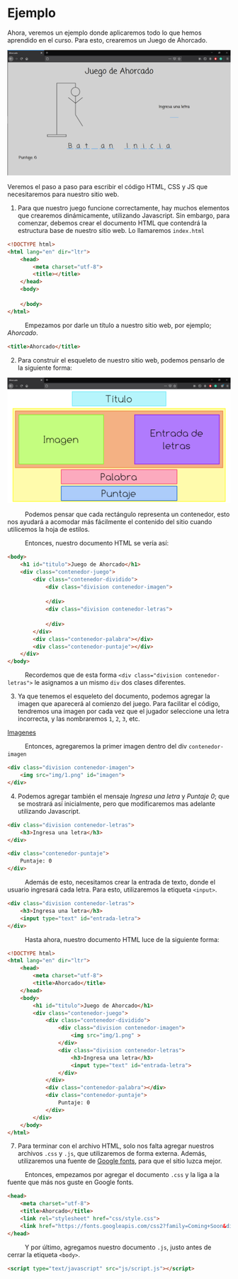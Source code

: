 # Ejemplo

Ahora, veremos un ejemplo donde aplicaremos todo lo que hemos aprendido en el curso. Para esto, crearemos un Juego de Ahorcado.

<p align="center">
    <img src="./img/js/juego.png">
</p>

Veremos el paso a paso para escribir el código HTML, CSS y JS que necesitaremos para nuestro sitio web.

1. Para que nuestro juego funcione correctamente, hay muchos elementos que crearemos dinámicamente, utilizando Javascript. Sin embargo, para comenzar, debemos crear el documento HTML que contendrá la estructura base de nuestro sitio web. Lo llamaremos `index.html`

```html
<!DOCTYPE html>
<html lang="en" dir="ltr">
    <head>
        <meta charset="utf-8">
        <title></title>
    </head>
    <body>

    </body>
</html>
```

&nbsp;&nbsp;&nbsp;&nbsp;&nbsp;&nbsp;&nbsp;&nbsp;&nbsp;
Empezamos por darle un título a nuestro sitio web, por ejemplo; *Ahorcado*.

```html
<title>Ahorcado</title>
```

2. Para construir el esqueleto de nuestro sitio web, podemos pensarlo de la siguiente forma:

<p align="center">
    <img src="./img/js/base.png">
</p>

&nbsp;&nbsp;&nbsp;&nbsp;&nbsp;&nbsp;&nbsp;&nbsp;&nbsp;
Podemos pensar que cada rectángulo representa un contenedor, esto nos ayudará a acomodar más fácilmente el contenido del sitio cuando utilicemos la hoja de estilos.

&nbsp;&nbsp;&nbsp;&nbsp;&nbsp;&nbsp;&nbsp;&nbsp;&nbsp;
Entonces, nuestro documento HTML se vería así:

```html
<body>
    <h1 id="titulo">Juego de Ahorcado</h1>
    <div class="contenedor-juego">
        <div class="contenedor-dividido">
            <div class="division contenedor-imagen">

            </div>
            <div class="division contenedor-letras">

            </div>
        </div>
        <div class="contenedor-palabra"></div>
        <div class="contenedor-puntaje"></div>
    </div>
</body>
```
&nbsp;&nbsp;&nbsp;&nbsp;&nbsp;&nbsp;&nbsp;&nbsp;&nbsp;
Recordemos que de esta forma
`<div class="division contenedor-letras">` le asignamos a un mismo `div` dos clases diferentes.

3. Ya que tenemos el esqueleto del documento, podemos agregar la imagen que aparecerá al comienzo del juego. Para facilitar el código, tendremos una imagen por cada vez que el jugador seleccione una letra incorrecta, y las nombraremos `1`, `2`, `3`, etc.

[Imagenes](Ahorcado/img)

&nbsp;&nbsp;&nbsp;&nbsp;&nbsp;&nbsp;&nbsp;&nbsp;&nbsp;
Entonces, agregaremos la primer imagen dentro del div `contenedor-imagen`

```html
<div class="division contenedor-imagen">
    <img src="img/1.png" id="imagen">
</div>
```

4. Podemos agregar también el mensaje *Ingresa una letra* y *Puntaje 0*; que se mostrará así inicialmente, pero que modificaremos mas adelante utilizando Javascript.

```html
<div class="division contenedor-letras">
    <h3>Ingresa una letra</h3>
</div>
```

```html
<div class="contenedor-puntaje">
    Puntaje: 0
</div>
```

&nbsp;&nbsp;&nbsp;&nbsp;&nbsp;&nbsp;&nbsp;&nbsp;&nbsp;
Además de esto, necesitamos crear la entrada de texto, donde el usuario ingresará cada letra. Para esto, utilizaremos la etiqueta `<input>`.

```html
<div class="division contenedor-letras">
    <h3>Ingresa una letra</h3>
    <input type="text" id="entrada-letra">
</div>
```

&nbsp;&nbsp;&nbsp;&nbsp;&nbsp;&nbsp;&nbsp;&nbsp;&nbsp;
Hasta ahora, nuestro documento HTML luce de la siguiente forma:

```html
<!DOCTYPE html>
<html lang="en" dir="ltr">
    <head>
        <meta charset="utf-8">
        <title>Ahorcado</title>
    </head>
    <body>
        <h1 id="titulo">Juego de Ahorcado</h1>
        <div class="contenedor-juego">
            <div class="contenedor-dividido">
                <div class="division contenedor-imagen">
                    <img src="img/1.png" >
                </div>
                <div class="division contenedor-letras">
                    <h3>Ingresa una letra</h3>
                    <input type="text" id="entrada-letra">
                </div>
            </div>
            <div class="contenedor-palabra"></div>
            <div class="contenedor-puntaje">
                Puntaje: 0
            </div>
        </div>
    </body>
</html>

```

7. Para terminar con el archivo HTML, solo nos falta agregar nuestros archivos `.css` y `.js`, que utilizaremos de forma externa. Además, utilizaremos una fuente de [Google fonts](https://fonts.google.com/), para que el sitio luzca mejor.

&nbsp;&nbsp;&nbsp;&nbsp;&nbsp;&nbsp;&nbsp;&nbsp;&nbsp;
Entonces, empezamos por agregar el documento `.css` y la liga a la fuente que más nos guste en Google fonts.

```html
<head>
    <meta charset="utf-8">
    <title>Ahorcado</title>
    <link rel="stylesheet" href="css/style.css">
    <link href="https://fonts.googleapis.com/css2?family=Coming+Soon&display=swap" rel="stylesheet">
</head>
```

&nbsp;&nbsp;&nbsp;&nbsp;&nbsp;&nbsp;&nbsp;&nbsp;&nbsp;
Y por último, agregamos nuestro documento `.js`, justo antes de cerrar la etiqueta `<body>`.

```html
<script type="text/javascript" src="js/script.js"></script>
```

